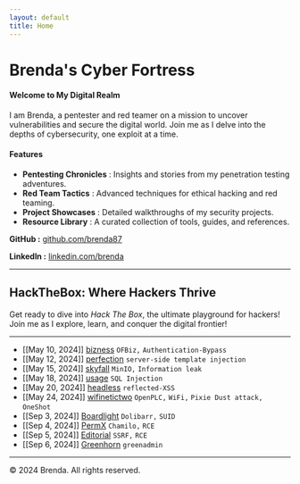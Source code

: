 ```yaml
---
layout: default
title: Home
---
```



# Brenda's Cyber Fortress 
#### Welcome to My Digital Realm 
I am Brenda, a pentester and red teamer on a mission to uncover vulnerabilities and secure the digital world. Join me as I delve into the depths of cybersecurity, one exploit at a time.

#### Features 

- **Pentesting Chronicles** : Insights and stories from my penetration testing adventures.
- **Red Team Tactics** : Advanced techniques for ethical hacking and red teaming.
- **Project Showcases** : Detailed walkthroughs of my security projects.
- **Resource Library** : A curated collection of tools, guides, and references.

<p><strong>GitHub :</strong> <a href="https://github.com/brenda87">github.com/brenda87</a></p>
<p><strong>LinkedIn :</strong> <a href="https://www.linkedin.com/in/brenda-kawira-162875222/">linkedin.com/brenda</a></p>


* * *


## HackTheBox: Where Hackers Thrive
<p>Get ready to dive into <em>Hack The Box</em>, the ultimate playground for hackers! Join me as I explore, learn, and conquer the digital frontier!</p>
<hr>

- [[May 10, 2024]] [bizness](posts/hackthebox/bizness.md) `OFBiz,` `Authentication-Bypass`
- [[May 12, 2024]] [perfection](posts/hackthebox/perfection.md) `server-side template injection` 
- [[May 15, 2024]] [skyfall](posts/hackthebox/skyfall.md) `MinIO,` `Information leak`
- [[May 18, 2024]] [usage](posts/hackthebox/usage.md) `SQL Injection`
- [[May 20, 2024]] [headless](posts/hackthebox/headless.md) `reflected-XSS`
- [[May 24, 2024]] [wifinetictwo](posts/hackthebox/wifinetictwo.md) `OpenPLC,` `WiFi,` `Pixie Dust attack,` `OneShot`
- [[Sep 3, 2024]] [Boardlight](posts/hackthebox/boardlight.md) `Dolibarr,` `SUID`
- [[Sep 4, 2024]] [PermX](posts/hackthebox/permx.md) `Chamilo,` `RCE`
- [[Sep 5, 2024]] [Editorial](posts/hackthebox/editorial.md) `SSRF,` `RCE`
- [[Sep 6, 2024]] [Greenhorn](posts/hackthebox/greenhorn.md) `greenadmin`

* * *


<footer>
    <p>&copy; 2024 Brenda. All rights reserved.</p>
  </footer>
